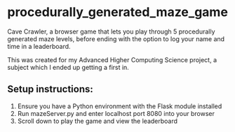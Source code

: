 # procedurally_generated_maze_game

Cave Crawler, a browser game that lets you play through 5 procedurally generated maze levels, before ending with the option to log
your name and time in a leaderboard.

This was created for my Advanced Higher Computing Science project, a subject which I ended up getting a first in.

## Setup instructions:

1. Ensure you have a Python environment with the Flask module installed
2. Run mazeServer.py and enter localhost port 8080 into your browser
3. Scroll down to play the game and view the leaderboard
